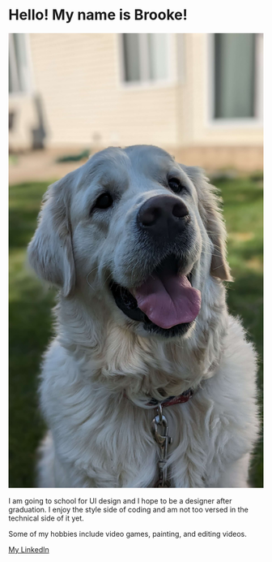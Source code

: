 # Hello! My name is Brooke!
![Here is my dog Obi](Obi.JPG)


I am going to school for UI design and I hope to be a designer after graduation. I enjoy the style side of coding and am not too versed in the technical side of it yet.

Some of my hobbies include video games, painting, and editing videos.

[My LinkedIn](https://www.linkedin.com/in/brooke-helle-465484250/)
